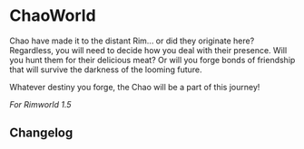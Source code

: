 # ChaoWorld
Chao have made it to the distant Rim... or did they originate here? Regardless, you will need to decide how you deal with their presence. Will you hunt them for their delicious meat? Or will you forge bonds of friendship that will survive the darkness of the looming future.

Whatever destiny you forge, the Chao will be a part of this journey!

*For Rimworld 1.5*

## Changelog